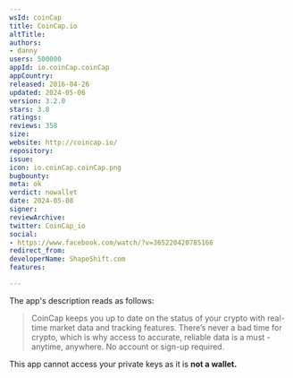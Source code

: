 ```yaml
---
wsId: coinCap
title: CoinCap.io
altTitle: 
authors:
- danny
users: 500000
appId: io.coinCap.coinCap
appCountry: 
released: 2016-04-26
updated: 2024-05-06
version: 3.2.0
stars: 3.8
ratings: 
reviews: 358
size: 
website: http://coincap.io/
repository: 
issue: 
icon: io.coinCap.coinCap.png
bugbounty: 
meta: ok
verdict: nowallet
date: 2024-05-08
signer: 
reviewArchive: 
twitter: CoinCap_io
social:
- https://www.facebook.com/watch/?v=365220420785166
redirect_from: 
developerName: ShapeShift.com
features: 

---
```


The app's description reads as follows:

> CoinCap keeps you up to date on the status of your crypto with real-time market data and tracking features. There’s never a bad time for crypto, which is why access to accurate, reliable data is a must - anytime, anywhere. No account or sign-up required.

This app cannot access your private keys as it is **not a wallet.**

